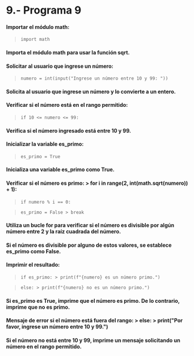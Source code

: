 # 9.- Programa 9
#### Importar el módulo math: 
> ```import math```

#### Importa el módulo math para usar la función sqrt.
#### Solicitar al usuario que ingrese un número: 
> ```numero = int(input("Ingrese un número entre 10 y 99: "))```

#### Solicita al usuario que ingrese un número y lo convierte a un entero.
#### Verificar si el número está en el rango permitido: 
> ```if 10 <= numero <= 99:```


#### Verifica si el número ingresado está entre 10 y 99.
#### Inicializar la variable es_primo: 
> ```es_primo = True```

#### Inicializa una variable es_primo como True.
#### Verificar si el número es primo: > for i in range(2, int(math.sqrt(numero)) + 1): 
> ```if numero % i == 0:```

> ```es_primo = False > break```

#### Utiliza un bucle for para verificar si el número es divisible por algún número entre 2 y la raíz cuadrada del número.
#### Si el número es divisible por alguno de estos valores, se establece es_primo como False.
#### Imprimir el resultado: 
> ```if es_primo: > print(f"{numero} es un número primo.")```

> ```else: > print(f"{numero} no es un número primo.")```

#### Si es_primo es True, imprime que el número es primo. De lo contrario, imprime que no es primo.
#### Mensaje de error si el número está fuera del rango: > else: > print("Por favor, ingrese un número entre 10 y 99.")

#### Si el número no está entre 10 y 99, imprime un mensaje solicitando un número en el rango permitido.
